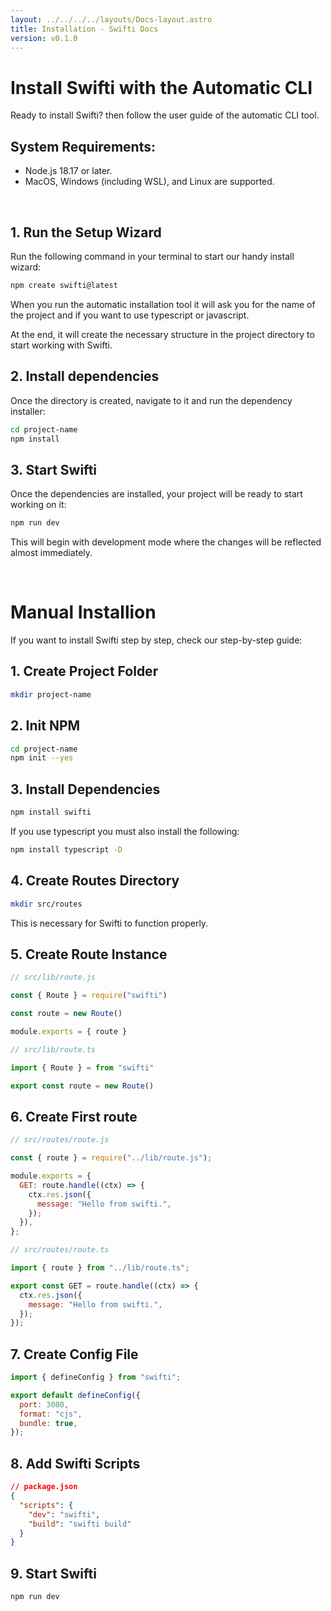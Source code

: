 ```yaml
---
layout: ../../../../layouts/Docs-layout.astro
title: Installation - Swifti Docs
version: v0.1.0
---
```


# Install Swifti with the Automatic CLI

Ready to install Swifti? then follow the user guide of the automatic CLI tool.

## System Requirements:

- Node.js 18.17 or later.
- MacOS, Windows (including WSL), and Linux are supported.

<br />

## 1. Run the Setup Wizard

Run the following command in your terminal to start our handy install wizard:

```bash
npm create swifti@latest
```

When you run the automatic installation tool it will ask you for the name of the project and if you want to use typescript or javascript.

At the end, it will create the necessary structure in the project directory to start working with Swifti.

## 2. Install dependencies

Once the directory is created, navigate to it and run the dependency installer:

```bash
cd project-name
npm install
```

## 3. Start Swifti

Once the dependencies are installed, your project will be ready to start working on it:

```bash
npm run dev
```

This will begin with development mode where the changes will be reflected almost immediately.

<br />

# Manual Installion

If you want to install Swifti step by step, check our step-by-step guide:

## 1. Create Project Folder

```bash
mkdir project-name
```

## 2. Init NPM

```bash
cd project-name
npm init --yes
```

## 3. Install Dependencies

```bash
npm install swifti
```

If you use typescript you must also install the following:

```bash
npm install typescript -D
```

## 4. Create Routes Directory

```bash
mkdir src/routes
```

This is necessary for Swifti to function properly.

## 5. Create Route Instance

```js
// src/lib/route.js

const { Route } = require("swifti")

const route = new Route()

module.exports = { route }

// src/lib/route.ts

import { Route } = from "swifti"

export const route = new Route()
```

## 6. Create First route

```js
// src/routes/route.js

const { route } = require("../lib/route.js");

module.exports = {
  GET: route.handle((ctx) => {
    ctx.res.json({
      message: "Hello from swifti.",
    });
  }),
};

// src/routes/route.ts

import { route } from "../lib/route.ts";

export const GET = route.handle((ctx) => {
  ctx.res.json({
    message: "Hello from swifti.",
  });
});
```

## 7. Create Config File

```js
import { defineConfig } from "swifti";

export default defineConfig({
  port: 3000,
  format: "cjs",
  bundle: true,
});
```

## 8. Add Swifti Scripts

```json
// package.json
{
  "scripts": {
    "dev": "swifti",
    "build": "swifti build"
  }
}
```

## 9. Start Swifti

```bash
npm run dev
```
